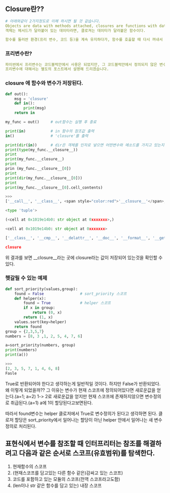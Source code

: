 


## Closure란??
```yml
# 아래와같이 2가지정도로 이해 하시면 될 것 같습니다.
Objects are data with methods attached, closures are functions with data attached.
객체는 메서드가 달라붙어 있는 데이타라면, 클로져는 데이타가 달라붙은 함수이다.

함수를 둘러싼 환경(프리 변수, 코드 등)을 계속 유지하다가, 함수를 호출할 때 다시 꺼내서 사용하는 함수를 클로저(closure)라고 합니다.
```

### 프리변수란?
```yml
파이썬에서 프리변수는 코드블럭안에서 사용은 되었지만, 그 코드블럭안에서 정의되지 않은 변수를 뜻합니다.
프리변수에 대해서는 별도의 포스트에서 설명해 드리겠습니다.
```

### __closure__ 에 함수와 변수가 저장된다.
```python
def out():
    msg = 'closure'
    def in():
        print(msg)
    return in

my_func = out()     # out함수는 실행 후 종료

print(in)           # in 함수의 참조값 출력
in()                # 'closure'를 출력

print(dir(in))      # dir은 객체를 인자로 넣으면 어떤변수와 메소드를 가지고 있는지 나열해줍니다.
print(type(my_func.__closure__)) 
print
print(my_func.__closure__)
print
prin (my_func.__closure__[0])  
print
print(dir(my_func.__closure__[0]))
print
print(my_func.__closure__[0].cell_contents)

>>>
['__call__', '__class__', <span style="color:red">'__closure__'</span>, '__code__', '__defaults__', '__delattr__', '__dict__', '__doc__', '__format__', '__get__', '__getattribute__', '__globals__', '__hash__', '__init__', '__module__', '__name__', '__new__', '__reduce__', '__reduce_ex__', '__repr__', '__setattr__', '__sizeof__', '__str__', '__subclasshook__', 'func_closure', 'func_code', 'func_defaults', 'func_dict', 'func_doc', 'func_globals', 'func_name']

<type 'tuple'>

(<cell at 0x1019e14b0: str object at 0xxxxxxx>,)

<cell at 0x1019e14b0: str object at 0xxxxxxx>

['__class__', '__cmp__', '__delattr__', '__doc__', '__format__', '__getattribute__', '__hash__', '__init__', '__new__', '__reduce__', '__reduce_ex__', '__repr__', '__setattr__', '__sizeof__', '__str__', '__subclasshook__', 'cell_contents']'

closure
```

위 결과를 보면 __closure__라는 곳에 closure라는 값이 저장되어 있는것을 확인할 수 있다.

### 헷갈릴 수 있는 예제
```python
def sort_priority(values,group):
    found = False                # sort_priority 스코프
    def helper(x):
        found = True             # helper 스코프
        if x in group:
            return (0, x)
        return (1, x)
    values.sort(key=helper)
    return found
group = {2,3,5,7}
numbers = [8, 3 ,1, 2, 5, 4, 7, 6]

a=sort_priority(numbers, group)
print(numbers)
print(a())

>>>
[2, 3, 5, 7, 1, 4, 6, 8]
Fasle
```
True로 반환되어야 한다고 생각하는게 일반적일 것이다. 하지만 False가 반환되었다.
왜 이렇게 되었을까?? 그 이유는 변수가 현재 스코프에 정의되어있다면 새로운값을 얻는다.(a=1; a=2) 1-> 2로 새로운값을 얻지만
현재 스코프에 존재하지않으면 변수정의로 취급된다.(a=1) a에 1이 할당된다고보면된다.

따라서 found변수는 helper 클로저에서 True로 변수정의가 된다고 생각하면 된다.
클로저 할당은 sort_priority에서 일어나는 할당이 아닌 helper 안에서 일어나는 새 변수 정의로 처리된다.

## 표현식에서 변수를 참조할 때 인터프리터는 참조를 해결하려고 다음과 같은 순서로 스코프(유효범위)를 탐색한다.
1. 현재함수의 스코프
2. (현재스코프를 담고있는 다른 함수 같은)감싸고 있는 스코프)
3. 코드를 포함하고 있는 모듈의 스코프(전역 스코프라고도함)
4. (len이나 str 같은 함수를 담고 있는) 내장 스코프

